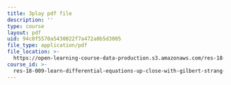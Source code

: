 ```yaml
---
title: 3play pdf file
description: ''
type: course
layout: pdf
uid: 94c0f5570a5430022f7a472a0b5d3005
file_type: application/pdf
file_location: >-
  https://open-learning-course-data-production.s3.amazonaws.com/res-18-009-learn-differential-equations-up-close-with-gilbert-strang-and-cleve-moler-fall-2015/94c0f5570a5430022f7a472a0b5d3005_GAOjfd5QJZE.pdf
course_id: >-
  res-18-009-learn-differential-equations-up-close-with-gilbert-strang-and-cleve-moler-fall-2015
---
```

